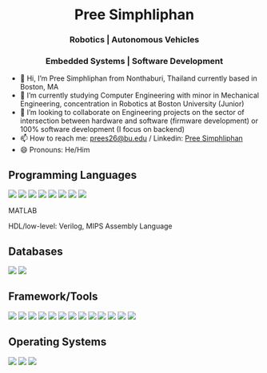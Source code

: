 <h1 align="center"> Pree Simphliphan </h1>
<h3 align="center"> Robotics | Autonomous Vehicles </h3>
<h3 align="center"> Embedded Systems | Software Development </h3>

- 👋 Hi, I’m Pree Simphliphan from Nonthaburi, Thailand currently based in Boston, MA
- 🌱 I’m currently studying Computer Engineering with minor in Mechanical Engineering, concentration in Robotics at Boston University (Junior)
- 💞️ I’m looking to collaborate on Engineering projects on the sector of intersection between hardware and software (firmware development) or 100% software development (I focus on backend)
- 📫 How to reach me: prees26@bu.edu / Linkedin: [Pree Simphliphan](https://www.linkedin.com/in/pree-simphliphan/)
- 😄 Pronouns: He/Him

## Programming Languages
<img src="https://img.shields.io/badge/Python-FFD43B?style=for-the-badge&logo=python&logoColor=blue"/> <img src="https://img.shields.io/badge/C%2B%2B-00599C?style=for-the-badge&logo=c%2B%2B&logoColor=white"/> <img src="https://img.shields.io/badge/C-00599C?style=for-the-badge&logo=c&logoColor=white"/> <img src="https://img.shields.io/badge/C%23-239120?style=for-the-badge&logo=csharp&logoColor=white"/> <img src="https://img.shields.io/badge/HTML5-E34F26?style=for-the-badge&logo=html5&logoColor=white"/> <img src="https://img.shields.io/badge/CSS3-1572B6?style=for-the-badge&logo=css3&logoColor=white"/> <img src="https://img.shields.io/badge/JavaScript-323330?style=for-the-badge&logo=javascript&logoColor=F7DF1E"/> <img src="https://img.shields.io/badge/LaTeX-47A141?style=for-the-badge&logo=LaTeX&logoColor=white"/>
<p>MATLAB</p>
<p>HDL/low-level: Verilog, MIPS Assembly Language</p>

## Databases
<img src="https://img.shields.io/badge/MongoDB-4EA94B?style=for-the-badge&logo=mongodb&logoColor=white"/> <img src="https://img.shields.io/badge/MySQL-005C84?style=for-the-badge&logo=mysql&logoColor=white"/>

## Framework/Tools
<img src="https://img.shields.io/badge/ROS-22314E?style=for-the-badge&logo=ROS&logoColor=white"/> <img src="https://img.shields.io/badge/Electron-2B2E3A?style=for-the-badge&logo=electron&logoColor=9FEAF9"/> <img src="https://img.shields.io/badge/Node%20js-339933?style=for-the-badge&logo=nodedotjs&logoColor=white"/> <img src="https://img.shields.io/badge/.NET-512BD4?style=for-the-badge&logo=dotnet&logoColor=white"/> <img src="https://img.shields.io/badge/Chart%20js-FF6384?style=for-the-badge&logo=chartdotjs&logoColor=white"/> <img src="https://img.shields.io/badge/Docker-2CA5E0?style=for-the-badge&logo=docker&logoColor=white"/> <img src="https://img.shields.io/badge/OpenCV-27338e?style=for-the-badge&logo=OpenCV&logoColor=white"/> <img src="https://img.shields.io/badge/Pandas-2C2D72?style=for-the-badge&logo=pandas&logoColor=white"/> <img src="https://img.shields.io/badge/Numpy-777BB4?style=for-the-badge&logo=numpy&logoColor=white"/> <img src="https://img.shields.io/badge/React-20232A?style=for-the-badge&logo=react&logoColor=61DAFB"/> <img src="https://img.shields.io/badge/Socket.io-010101?&style=for-the-badge&logo=Socket.io&logoColor=white"/> <img src="https://img.shields.io/badge/espressif-E7352C?style=for-the-badge&logo=espressif&logoColor=white"/> <img src="https://img.shields.io/badge/Wireshark-1679A7?style=for-the-badge&logo=Wireshark&logoColor=white"/>

## Operating Systems
<img src="https://img.shields.io/badge/Linux-FCC624?style=for-the-badge&logo=linux&logoColor=black"/> <img src="https://img.shields.io/badge/Kali_Linux-557C94?style=for-the-badge&logo=kali-linux&logoColor=white"/> <img src="https://img.shields.io/badge/Ubuntu-E95420?style=for-the-badge&logo=ubuntu&logoColor=white"/>
<!---
<img src=""/> img sheild.io
preespp/preespp is a ✨ special ✨ repository because its `README.md` (this file) appears on your GitHub profile.
You can click the Preview link to take a look at your changes.
- 👀 I’m interested in IoT, Embedded Systems, Smart Devices, Cyber-Physical System, Artificial Intelligence, Robotics and I am open to work in any industrial field.
--->
